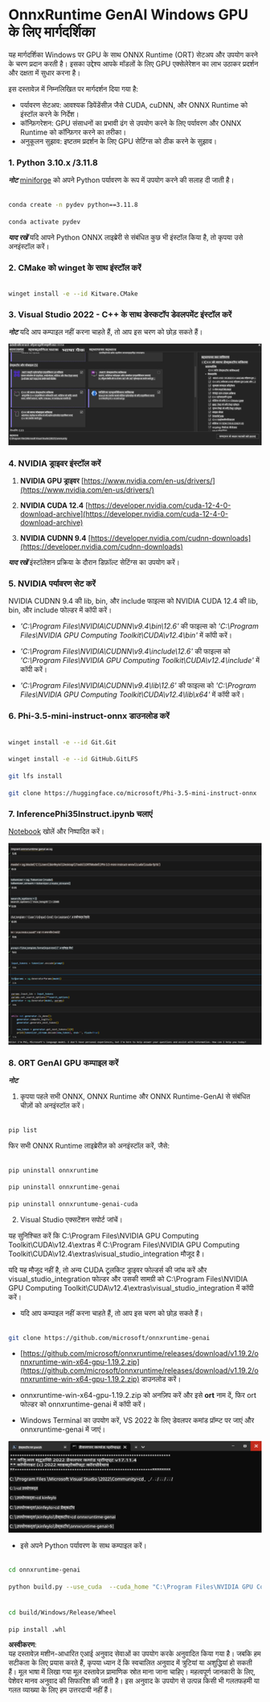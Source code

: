# **OnnxRuntime GenAI Windows GPU के लिए मार्गदर्शिका**

यह मार्गदर्शिका Windows पर GPU के साथ ONNX Runtime (ORT) सेटअप और उपयोग करने के चरण प्रदान करती है। इसका उद्देश्य आपके मॉडलों के लिए GPU एक्सेलेरेशन का लाभ उठाकर प्रदर्शन और दक्षता में सुधार करना है।

इस दस्तावेज़ में निम्नलिखित पर मार्गदर्शन दिया गया है:

- पर्यावरण सेटअप: आवश्यक डिपेंडेंसीज़ जैसे CUDA, cuDNN, और ONNX Runtime को इंस्टॉल करने के निर्देश।
- कॉन्फ़िगरेशन: GPU संसाधनों का प्रभावी ढंग से उपयोग करने के लिए पर्यावरण और ONNX Runtime को कॉन्फ़िगर करने का तरीका।
- अनुकूलन सुझाव: इष्टतम प्रदर्शन के लिए GPU सेटिंग्स को ठीक करने के सुझाव।

### **1. Python 3.10.x /3.11.8**

   ***नोट*** [miniforge](https://github.com/conda-forge/miniforge/releases/latest/download/Miniforge3-Windows-x86_64.exe) को अपने Python पर्यावरण के रूप में उपयोग करने की सलाह दी जाती है।

   ```bash

   conda create -n pydev python==3.11.8

   conda activate pydev

   ```

   ***याद रखें*** यदि आपने Python ONNX लाइब्रेरी से संबंधित कुछ भी इंस्टॉल किया है, तो कृपया उसे अनइंस्टॉल करें।

### **2. CMake को winget के साथ इंस्टॉल करें**

   ```bash

   winget install -e --id Kitware.CMake

   ```

### **3. Visual Studio 2022 - C++ के साथ डेस्कटॉप डेवलपमेंट इंस्टॉल करें**

   ***नोट*** यदि आप कम्पाइल नहीं करना चाहते हैं, तो आप इस चरण को छोड़ सकते हैं।

![CPP](../../../../../../translated_images/01.8964c1fa47e00dc36af710b967e72dd2f8a2be498e49c8d4c65c11ba105dedf8.hi.png)

### **4. NVIDIA ड्राइवर इंस्टॉल करें**

1. **NVIDIA GPU ड्राइवर** [https://www.nvidia.com/en-us/drivers/](https://www.nvidia.com/en-us/drivers/)

2. **NVIDIA CUDA 12.4** [https://developer.nvidia.com/cuda-12-4-0-download-archive](https://developer.nvidia.com/cuda-12-4-0-download-archive)

3. **NVIDIA CUDNN 9.4** [https://developer.nvidia.com/cudnn-downloads](https://developer.nvidia.com/cudnn-downloads)

***याद रखें*** इंस्टॉलेशन प्रक्रिया के दौरान डिफ़ॉल्ट सेटिंग्स का उपयोग करें।

### **5. NVIDIA पर्यावरण सेट करें**

NVIDIA CUDNN 9.4 की lib, bin, और include फाइल्स को NVIDIA CUDA 12.4 की lib, bin, और include फोल्डर में कॉपी करें।

- *'C:\Program Files\NVIDIA\CUDNN\v9.4\bin\12.6'* की फाइल्स को *'C:\Program Files\NVIDIA GPU Computing Toolkit\CUDA\v12.4\bin'* में कॉपी करें।

- *'C:\Program Files\NVIDIA\CUDNN\v9.4\include\12.6'* की फाइल्स को *'C:\Program Files\NVIDIA GPU Computing Toolkit\CUDA\v12.4\include'* में कॉपी करें।

- *'C:\Program Files\NVIDIA\CUDNN\v9.4\lib\12.6'* की फाइल्स को *'C:\Program Files\NVIDIA GPU Computing Toolkit\CUDA\v12.4\lib\x64'* में कॉपी करें।

### **6. Phi-3.5-mini-instruct-onnx डाउनलोड करें**

   ```bash

   winget install -e --id Git.Git

   winget install -e --id GitHub.GitLFS

   git lfs install

   git clone https://huggingface.co/microsoft/Phi-3.5-mini-instruct-onnx

   ```

### **7. InferencePhi35Instruct.ipynb चलाएं**

   [Notebook](../../../../../../code/09.UpdateSamples/Aug/ortgpu-phi35-instruct.ipynb) खोलें और निष्पादित करें।

![RESULT](../../../../../../translated_images/02.be96d16e7b1007f1f3941f65561553e62ccbd49c962f3d4a9154b8326c033ec1.hi.png)

### **8. ORT GenAI GPU कम्पाइल करें**

   ***नोट*** 
   
   1. कृपया पहले सभी ONNX, ONNX Runtime और ONNX Runtime-GenAI से संबंधित चीज़ों को अनइंस्टॉल करें।

   ```bash

   pip list 
   
   ```

   फिर सभी ONNX Runtime लाइब्रेरीज़ को अनइंस्टॉल करें, जैसे:

   ```bash

   pip uninstall onnxruntime

   pip uninstall onnxruntime-genai

   pip uninstall onnxruntume-genai-cuda
   
   ```

   2. Visual Studio एक्सटेंशन सपोर्ट जांचें।

   यह सुनिश्चित करें कि C:\Program Files\NVIDIA GPU Computing Toolkit\CUDA\v12.4\extras में C:\Program Files\NVIDIA GPU Computing Toolkit\CUDA\v12.4\extras\visual_studio_integration मौजूद है। 

   यदि यह मौजूद नहीं है, तो अन्य CUDA टूलकिट ड्राइवर फोल्डर्स की जांच करें और visual_studio_integration फोल्डर और उसकी सामग्री को C:\Program Files\NVIDIA GPU Computing Toolkit\CUDA\v12.4\extras\visual_studio_integration में कॉपी करें।

   - यदि आप कम्पाइल नहीं करना चाहते हैं, तो आप इस चरण को छोड़ सकते हैं।

   ```bash

   git clone https://github.com/microsoft/onnxruntime-genai

   ```

   - [https://github.com/microsoft/onnxruntime/releases/download/v1.19.2/onnxruntime-win-x64-gpu-1.19.2.zip](https://github.com/microsoft/onnxruntime/releases/download/v1.19.2/onnxruntime-win-x64-gpu-1.19.2.zip) डाउनलोड करें।

   - onnxruntime-win-x64-gpu-1.19.2.zip को अनज़िप करें और इसे **ort** नाम दें, फिर ort फोल्डर को onnxruntime-genai में कॉपी करें।

   - Windows Terminal का उपयोग करें, VS 2022 के लिए डेवलपर कमांड प्रॉम्प्ट पर जाएं और onnxruntime-genai में जाएं।

![RESULT](../../../../../../translated_images/03.53bb08e3bde53edd1735c5546fb32b9b0bdba93d8241c5e6e3196d8bc01adbd7.hi.png)

   - इसे अपने Python पर्यावरण के साथ कम्पाइल करें।

   ```bash

   cd onnxruntime-genai

   python build.py --use_cuda  --cuda_home "C:\Program Files\NVIDIA GPU Computing Toolkit\CUDA\v12.4" --config Release
 

   cd build/Windows/Release/Wheel

   pip install .whl

   ```

**अस्वीकरण**:  
यह दस्तावेज़ मशीन-आधारित एआई अनुवाद सेवाओं का उपयोग करके अनुवादित किया गया है। जबकि हम सटीकता के लिए प्रयास करते हैं, कृपया ध्यान दें कि स्वचालित अनुवाद में त्रुटियां या अशुद्धियां हो सकती हैं। मूल भाषा में लिखा गया मूल दस्तावेज़ प्रामाणिक स्रोत माना जाना चाहिए। महत्वपूर्ण जानकारी के लिए, पेशेवर मानव अनुवाद की सिफारिश की जाती है। इस अनुवाद के उपयोग से उत्पन्न किसी भी गलतफहमी या गलत व्याख्या के लिए हम उत्तरदायी नहीं हैं।